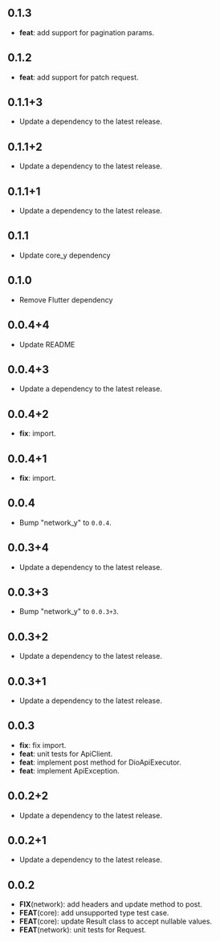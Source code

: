 ## 0.1.3

- **feat**: add support for pagination params.

## 0.1.2

- **feat**: add support for patch request.

## 0.1.1+3

- Update a dependency to the latest release.

## 0.1.1+2

- Update a dependency to the latest release.

## 0.1.1+1

- Update a dependency to the latest release.

## 0.1.1

- Update core_y dependency

## 0.1.0

- Remove Flutter dependency

## 0.0.4+4

- Update README

## 0.0.4+3

- Update a dependency to the latest release.

## 0.0.4+2

- **fix**: import.

## 0.0.4+1

- **fix**: import.

## 0.0.4

- Bump "network_y" to `0.0.4`.

## 0.0.3+4

- Update a dependency to the latest release.

## 0.0.3+3

- Bump "network_y" to `0.0.3+3`.

## 0.0.3+2

- Update a dependency to the latest release.

## 0.0.3+1

- Update a dependency to the latest release.

## 0.0.3

- **fix**: fix import.
- **feat**: unit tests for ApiClient.
- **feat**: implement post method for DioApiExecutor.
- **feat**: implement ApiException.

## 0.0.2+2

- Update a dependency to the latest release.

## 0.0.2+1

- Update a dependency to the latest release.

## 0.0.2

- **FIX**(network): add headers and update method to post.
- **FEAT**(core): add unsupported type test case.
- **FEAT**(core): update Result class to accept nullable values.
- **FEAT**(network): unit tests for Request.

